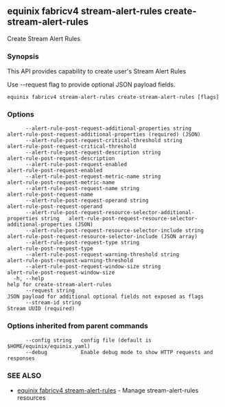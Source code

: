 ## equinix fabricv4 stream-alert-rules create-stream-alert-rules

Create Stream Alert Rules

### Synopsis

This API provides capability to create user's Stream Alert Rules

Use --request flag to provide optional JSON payload fields.

```
equinix fabricv4 stream-alert-rules create-stream-alert-rules [flags]
```

### Options

```
      --alert-rule-post-request-additional-properties string                     alert-rule-post-request-additional-properties (required) (JSON)
      --alert-rule-post-request-critical-threshold string                        alert-rule-post-request-critical-threshold
      --alert-rule-post-request-description string                               alert-rule-post-request-description
      --alert-rule-post-request-enabled                                          alert-rule-post-request-enabled
      --alert-rule-post-request-metric-name string                               alert-rule-post-request-metric-name
      --alert-rule-post-request-name string                                      alert-rule-post-request-name
      --alert-rule-post-request-operand string                                   alert-rule-post-request-operand
      --alert-rule-post-request-resource-selector-additional-properties string   alert-rule-post-request-resource-selector-additional-properties (JSON)
      --alert-rule-post-request-resource-selector-include string                 alert-rule-post-request-resource-selector-include (JSON array)
      --alert-rule-post-request-type string                                      alert-rule-post-request-type
      --alert-rule-post-request-warning-threshold string                         alert-rule-post-request-warning-threshold
      --alert-rule-post-request-window-size string                               alert-rule-post-request-window-size
  -h, --help                                                                     help for create-stream-alert-rules
      --request string                                                           JSON payload for additional optional fields not exposed as flags
      --stream-id string                                                         Stream UUID (required)
```

### Options inherited from parent commands

```
      --config string   config file (default is $HOME/equinix/equinix.yaml)
      --debug           Enable debug mode to show HTTP requests and responses
```

### SEE ALSO

* [equinix fabricv4 stream-alert-rules](equinix_fabricv4_stream-alert-rules.md)	 - Manage stream-alert-rules resources

